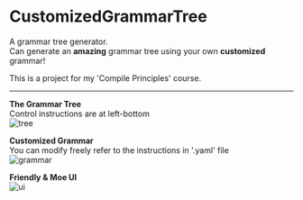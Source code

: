 # CustomizedGrammarTree  

A grammar tree generator.  
Can generate an __amazing__ grammar tree using your own __customized__ grammar!
  
This is a project for my 'Compile Principles' course.  
  
----
  
__The Grammar Tree__  
Control instructions are at left-bottom   
![tree](https://github.com/htkseason/CustomizedGrammarTree/raw/master/preview/pv_tree.jpg)

__Customized Grammar__  
You can modify freely refer to the instructions in '.yaml' file   
![grammar](https://github.com/htkseason/CustomizedGrammarTree/raw/master/preview/pv_grammar.jpg)

__Friendly & Moe UI__  
![ui](https://github.com/htkseason/CustomizedGrammarTree/raw/master/preview/pv_ui.jpg)


